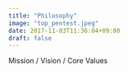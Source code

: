 ```yaml
---
title: "Philosophy"
image: "top_pentest.jpeg"
date: 2017-11-03T11:36:04+09:00
draft: false 
---
```

Mission / Vision / Core Values
